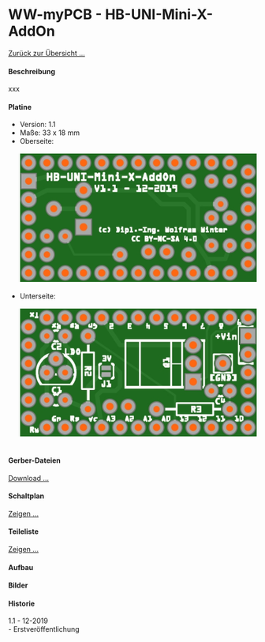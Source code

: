 # WW-myPCB - HB-UNI-Mini-X-AddOn

[Zurück zur Übersicht ...](../README.md)

#### Beschreibung

xxx

#### Platine
- Version: 1.1
- Maße: 33 x 18 mm
- Oberseite:
  <br><br>
![WW-myPCB - HB-UNI-Mini-X-AddOn - Top](./img/PCB_HB-UNI-Mini-X-AddOn_1.1_Top.jpg "HB-UNI-Mini-X-AddOn - Top")
<br><br>
- Unterseite:
  <br><br>
![WW-myPCB - HB-UNI-Mini-X-AddOn - Bottom](./img/PCB_HB-UNI-Mini-X-AddOn_1.1_Bottom.jpg "HB-UNI-Mini-X-AddOn - Bottom")
<br><br>

#### Gerber-Dateien
[Download ...](./bin/Gerber_HB-UNI-Mini-X-AddOn_1.1.zip)

#### Schaltplan
[Zeigen ...](./bin/HB-UNI-Mini-X-AddOn_1.1.pdf)

#### Teileliste
[Zeigen ...](./bin/HB-UNI-Mini-X-AddOn_1.1_Teileliste.txt)

#### Aufbau

#### Bilder

#### Historie
1.1 - 12-2019
<br>
\- Erstveröffentlichung
